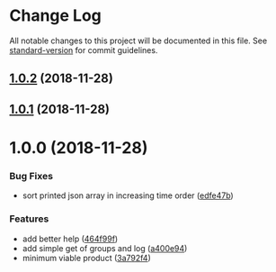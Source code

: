 # Change Log

All notable changes to this project will be documented in this file. See [standard-version](https://github.com/conventional-changelog/standard-version) for commit guidelines.

<a name="1.0.2"></a>
## [1.0.2](https://github.com/johnslemmer/groupme-get-all-messages/compare/v1.0.1...v1.0.2) (2018-11-28)



<a name="1.0.1"></a>
## [1.0.1](https://github.com/johnslemmer/groupme-get-all-messages/compare/v1.0.0...v1.0.1) (2018-11-28)



<a name="1.0.0"></a>
# 1.0.0 (2018-11-28)


### Bug Fixes

* sort printed json array in increasing time order ([edfe47b](https://github.com/johnslemmer/groupme-get-all-messages/commit/edfe47b))


### Features

* add better help ([464f99f](https://github.com/johnslemmer/groupme-get-all-messages/commit/464f99f))
* add simple get of groups and log ([a400e94](https://github.com/johnslemmer/groupme-get-all-messages/commit/a400e94))
* minimum viable product ([3a792f4](https://github.com/johnslemmer/groupme-get-all-messages/commit/3a792f4))
